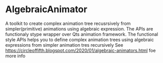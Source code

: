 # AlgebraicAnimator
A toolkit to create complex animation tree recusrsively from simpler(primitive) animations using algebraic expression. The APIs are functionaly stype wrapper over Qts animation framework. The functional style APIs helps you to define complex animation trees using algebraic expressions from simpler animation tres recursively
See https://circleoffifth.blogspot.com/2020/01/algebraic-animators.html foe more info
